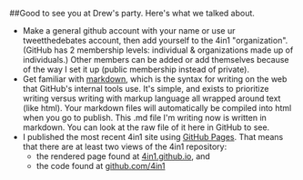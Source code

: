 ##Good to see you at Drew's party. Here's what we talked about.

- Make a general github account with your name or use ur tweetthedebates account, then add yourself to the 4in1 "organization". (GitHub has 2 membership levels: individual & organizations made up of individuals.) Other members can be added or add themselves because of the way I set it up (public membership instead of private).
- Get familiar with [markdown](https://help.github.com/articles/markdown-basics), which is the syntax for writing on the web that GitHub's internal tools use. It's simple, and exists to prioritize writing versus writing with markup language all wrapped around text (like html). Your markdown files will automatically be compiled into html when you go to publish. This .md file I'm writing now is written in markdown. You can look at the raw file of it here in GitHub to see.
- I published the most recent 4in1 site using [GitHub Pages](https://help.github.com/articles/user-organization-and-project-pages). That means that there are at least two views of the 4in1 repository:
    + the rendered page found at [4in1.github.io](http://4in1.github.io), and
    + the code found at [github.com/4in1](http://github.com/4in1)